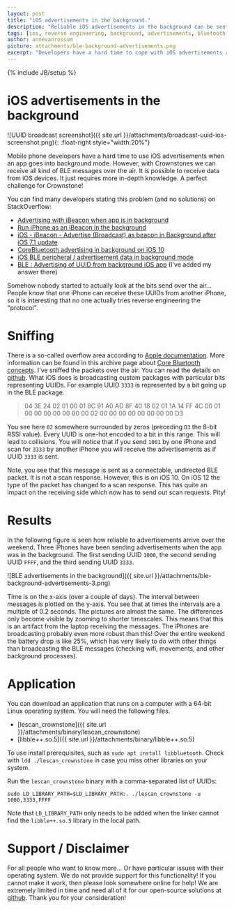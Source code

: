 ```yaml
---
layout: post
title: "iOS advertisements in the background."
description: "Reliable iOS advertisements in the background can be sent and received through reverse engineering the so-called overflow region. "
tags: [ios, reverse engineering, background, advertisements, bluetooth low energy]
author: annevanrossum
picture: attachments/ble-background-advertisements.png
excerpt: "Developers have a hard time to cope with iOS advertisements as soon as the app goes into the background mode. However, it is possible to scan for devices, it just requires more in-depth knowledge."
---
```

{% include JB/setup %}

# iOS advertisements in the background

![UUID broadcast screenshot]({{ site.url }}/attachments/broadcast-uuid-ios-screenshot.png){: .float-right style="width:20%"}

Mobile phone developers have a hard time to use iOS advertisements when an app goes into background mode. However, with Crownstones we can receive all kind of BLE messages over the air. It is possible to receive data from iOS devices. It just requires more in-depth knowledge. A perfect challenge for Crownstone!

You can find many developers stating this problem (and no solutions) on StackOverflow:

* [Advertising with iBeacon when app is in background](https://stackoverflow.com/questions/20121342/advertising-with-ibeacon-when-app-is-in-background)
* [Run iPhone as an iBeacon in the background](https://stackoverflow.com/questions/18944325/run-iphone-as-an-ibeacon-in-the-background?rq=1)
* [iOS - iBeacon - Advertise (Broadcast) as beacon in Background after iOS 7.1 update](https://stackoverflow.com/questions/24509822/ios-ibeacon-advertise-broadcast-as-beacon-in-background-after-ios-7-1-upda)
* [CoreBluetooth advertising in background on iOS 10](https://stackoverflow.com/questions/39624045/corebluetooth-advertising-in-background-on-ios-10)
* [iOS BLE peripheral / advertisement data in background mode](https://stackoverflow.com/questions/15476132/ios-ble-peripheral-advertisement-data-in-background-mode)
* [BLE : Advertising of UUID from background iOS app](https://stackoverflow.com/questions/29418388/ble-advertising-of-uuid-from-background-ios-app) (I've added my answer there)

Somehow nobody started to actually look at the bits send over the air... People know that one iPhone can receive 
these UUIDs from another iPhone, so it is interesting that no one actually tries reverse engineering the "protocol".

# Sniffing

There is a so-called overflow area according to [Apple documentation](https://developer.apple.com/documentation/corebluetooth/cbperipheralmanager/1393252-startadvertising?language=objc). More information can be found in this archive page about [Core Bluetooth concepts](https://developer.apple.com/library/archive/documentation/NetworkingInternetWeb/Conceptual/CoreBluetooth_concepts/CoreBluetoothBackgroundProcessingForIOSApps/PerformingTasksWhileYourAppIsInTheBackground.html). 
I've sniffed the packets over the air. You can read the details on [github](https://github.com/crownstone/bluenet-ios-basic-localization/blob/master/BROADCASTING_AS_BEACON.md). What iOS does is broadcasting custom packages with particular bits representing UUIDs. For example UUID `3333` is represented by a bit going up in the BLE package. 

> 04 3E 24 02 01 00 01 8C 91 A0 AD 8F 40 18 02 01 1A 14 FF 4C 00 01 00 00 00 00 00 00 00 02 00 00 00 00 00 00 00 00 D3 

You see here `02` somewhere surrounded by zeros (preceding `D3` the 8-bit RSSI value).
Every UUID is one-hot encoded to a bit in this range. This will lead to collisions. You will notice that if you send `1001` by one iPhone and scan for `3333` by another iPhone you will receive the advertisements as if UUID `3333` is sent. 

Note, you see that this message is sent as a connectable, undirected BLE packet. It is not a scan response. However, this is on iOS 10. On iOS 12 the type of the packet has changed to a scan response. This has quite an impact on the receiving side which now has to send out scan requests. Pity!

# Results

In the following figure is seen how reliable to advertisements arrive over the weekend. Three iPhones have been sending advertisements when the app was in the background. The first sending UUID `1000`, the second sending UUID `FFFF`, and the third sending UUID `3333`. 

![BLE advertisements in the background]({{ site.url }}/attachments/ble-background-advertisements-3.png)

Time is on the x-axis (over a couple of days). The interval between messages is plotted on the y-axis. You see that at times the intervals are a multiple of 0.2 seconds. 
The pictures are almost the same. The differences only become visible by zooming to shorter timescales. 
This means that this is an artifact from the laptop receiving the messages. The iPhones are broadcasting probably even more robust than this! Over the entire weekend the battery drop is like 25%, which has very likely to do with other things than broadcasting the BLE messages (checking wifi, movements, and other background processes).

# Application

You can download an application that runs on a computer with a 64-bit Linux operating system. You will need the following files.

* [lescan_crownstone]({{ site.url }}/attachments/binary/lescan_crownstone)
* [libble++.so.5]({{ site.url }}/attachments/binary/libble++.so.5)

To use install prerequisites, such as `sudo apt install libbluetooth`. Check with `ldd ./lescan_crownstone` in case you miss other libraries on your system.

Run the `lescan_crownstone` binary with a comma-separated list of UUIDs:

    sudo LD_LIBRARY_PATH=$LD_LIBRARY_PATH:. ./lescan_crownstone -u 1000,3333,FFFF

Note that `LD_LIBRARY_PATH` only needs to be added when the linker cannot find the `libble++.so.5` library in the local path.

# Support / Disclaimer

For all people who want to know more... Or have particular issues with their operating system. 
We do not provide support for this functionality!
If you cannot make it work, then please look somewhere online for help! We are extremely limited in time and need all
of it for our open-source solutions at [github](https://github.com/crownstone/). Thank you for your consideration!
